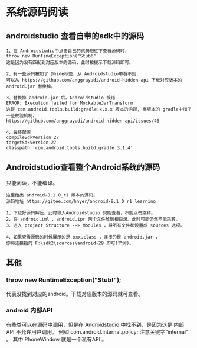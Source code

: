# 系统源码阅读

## androidstudio 查看自带的sdk中的源码
```text
1、在 Androidstudio中点击自己的代码想往下查看源码时，
throw new RuntimeException("Stub!"
这是因为没有匹配到对应版本的源码，此时按提示下载源码即可。

2、有一些源码被加了 @hide标签，从 Androidstudio中看不到，
可以从 https://github.com/anggrayudi/android-hidden-api 下载对应版本的 android.jar 替换掉。

3、替换掉 android.jar 后，Androidstudio 报错 
ERROR: Execution failed for MockableJarTransform 
这是 com.android.tools.build:gradle:x.x.x 版本的问题, 高版本的 gradle中加了一些校验机制，
https://github.com/anggrayudi/android-hidden-api/issues/46

4、最终配置
compileSdkVersion 27
targetSdkVersion 27
classpath 'com.android.tools.build:gradle:3.1.4'
```

## Androidstudio查看整个Android系统的源码
只能阅读，不能编译。
```text
这里给出 android-8.1.0_r1 版本的源码。
源码地址 https://gitee.com/hnyer/android-8.1.0_r1_learning

1、下载好源码解压，此时导入Androidstudio 只能查看，不能点击跳转。
2、将 android.iml 、android.ipr 两个文件放到根目录。此时可能仍然不能跳转。
3、进入 project Structure --> Modules ，将所有文件都设置成 sources 选项。

4、如果查看源码的时候展示的是 xxx.class ，连接的是 android.jar ，
你将连接指向 F:\sdk2\sources\android-29 即可(举例)。
```

## 其他
### throw new RuntimeException("Stub!");
代表没找到对应的android。下载对应版本的源码就可查看。

### android 内部API
有些类可以在源码中调用，但是在 Androidstudio 中找不到，是因为这是 内部API 不允许用户调用。
例如 com.android.internal.policy; 注意关键字“internal” 。
其中 PhoneWindow 就是一个私有API 。

